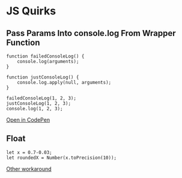 # JS Quirks

## Pass Params Into console.log From Wrapper Function

    function failedConsoleLog() {
        console.log(arguments);
    }

    function justConsoleLog() {
        console.log.apply(null, arguments);
    }

    failedConsoleLog(1, 2, 3);
    justConsoleLog(1, 2, 3);
    console.log(1, 2, 3);

[Open in CodePen](https://codepen.io/hkk2018/pen/GLGggB?editors=1112)

## Float

    let x = 0.7-0.03;
    let roundedX = Number(x.toPrecision(10));

[Other workaround](https://stackoverflow.com/questions/1458633/how-to-deal-with-floating-point-number-precision-in-javascript)
